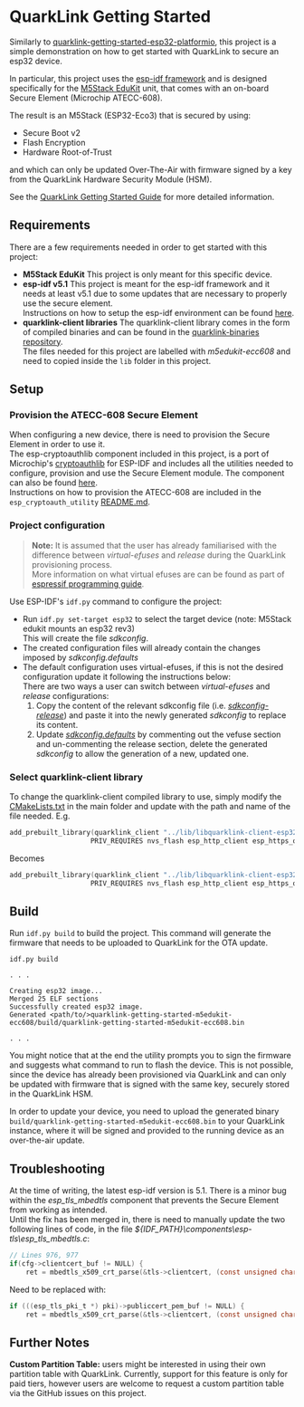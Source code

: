 # QuarkLink Getting Started

Similarly to [quarklink-getting-started-esp32-platformio](https://github.com/cryptoquantique/quarklink-getting-started-esp32-platformio), this project is a simple demonstration on how to get started with QuarkLink to secure an esp32 device.

In particular, this project uses the [esp-idf framework](https://docs.espressif.com/projects/esp-idf/en/latest/esp32/get-started/) and is designed specifically for the [M5Stack EduKit](https://shop.m5stack.com/products/m5stack-core2-esp32-iot-development-kit-for-aws-iot-edukit) unit, that comes with an on-board Secure Element (Microchip ATECC-608).

The result is an M5Stack (ESP32-Eco3) that is secured by using:
- Secure Boot v2
- Flash Encryption
- Hardware Root-of-Trust

and which can only be updated Over-The-Air with firmware signed by a key from the QuarkLink Hardware Security Module (HSM).

See the [QuarkLink Getting Started Guide](https://github.com/cryptoquantique/cryptoquantique.github.io/blob/main/QuarkLink%20Ignite%20Getting%20Started%20Guide%20V1.00.pdf) for more detailed information.

## Requirements

There are a few requirements needed in order to get started with this project:

- **M5Stack EduKit**
    This project is only meant for this specific device.
- **esp-idf v5.1**
    This project is meant for the esp-idf framework and it needs at least v5.1 due to some updates that are necessary to properly use the secure element.  
    Instructions on how to setup the esp-idf environment can be found [here](https://docs.espressif.com/projects/esp-idf/en/latest/esp32/get-started/index.html).
- **quarklink-client libraries**
    The quarklink-client library comes in the form of compiled binaries and can be found in the [quarklink-binaries repository](https://github.com/cryptoquantique/quarklink-binaries/tree/main/quarklink-client).  
    The files needed for this project are labelled with *m5edukit-ecc608* and need to copied inside the `lib` folder in this project.

## Setup

### Provision the ATECC-608 Secure Element
When configuring a new device, there is need to provision the Secure Element in order to use it.  
The esp-cryptoauthlib component included in this project, is a port of Microchip's [cryptoauthlib](https://github.com/MicrochipTech/cryptoauthlib) for ESP-IDF and includes all the utilities needed to configure, provision and use the Secure Element module. The component can also be found [here](https://github.com/espressif/esp-cryptoauthlib).  
Instructions on how to provision the ATECC-608 are included in the `esp_cryptoauth_utility` [README.md](./components/esp-cryptoauthlib/esp_cryptoauth_utility/README.md).  

### Project configuration
>**Note:** It is assumed that the user has already familiarised with the difference between *virtual-efuses* and *release* during the QuarkLink provisioning process.  
More information on what virtual efuses are can be found as part of [espressif programming guide](https://docs.espressif.com/projects/esp-idf/en/latest/esp32/api-reference/system/efuse.html#virtual-efuses).

Use ESP-IDF's `idf.py` command to configure the project:
- Run `idf.py set-target esp32` to select the target device (note: M5Stack edukit mounts an esp32 rev3)  
    This will create the file *sdkconfig*.
- The created configuration files will already contain the changes imposed by *sdkconfig.defaults*
- The default configuration uses virtual-efuses, if this is not the desired configuration update it following the instructions below:  
    There are two ways a user can switch between *virtual-efuses* and *release* configurations:
    1. Copy the content of the relevant sdkconfig file (i.e. [*sdkconfig-release*](./sdkconfig-release)) and paste it into the newly generated *sdkconfig* to replace its content.
    2. Update [*sdkconfig.defaults*](./sdkconfig.defaults) by commenting out the vefuse section and un-commenting the release section, delete the generated *sdkconfig* to allow the generation of a new, updated one.

### Select quarklink-client library
To change the quarklink-client compiled library to use, simply modify the [CMakeLists.txt](./main/CMakeLists.txt) in the main folder and update with the path and name of the file needed.
E.g.
```c
add_prebuilt_library(quarklink_client "../lib/libquarklink-client-esp32-m5edukit-ecc608-v1.2.2.a"
                    PRIV_REQUIRES nvs_flash esp_http_client esp_https_ota app_update mbedtls esp-cryptoauthlib)
```
Becomes
```c
add_prebuilt_library(quarklink_client "../lib/libquarklink-client-esp32-m5edukit-ecc608-v1.2.2-debug.a"
                    PRIV_REQUIRES nvs_flash esp_http_client esp_https_ota app_update mbedtls esp-cryptoauthlib)
```


## Build
Run `idf.py build` to build the project. 
This command will generate the firmware that needs to be uploaded to QuarkLink for the OTA update.
```
idf.py build

. . .

Creating esp32 image...
Merged 25 ELF sections
Successfully created esp32 image.
Generated <path/to/>quarklink-getting-started-m5edukit-ecc608/build/quarklink-getting-started-m5edukit-ecc608.bin

. . .

```

You might notice that at the end the utility prompts you to sign the firmware and suggests what command to run to flash the device. This is not possible, since the device has already been provisioned via QuarkLink and can only be updated with firmware that is signed with the same key, securely stored in the QuarkLink HSM.

In order to update your device, you need to upload the generated binary `build/quarklink-getting-started-m5edukit-ecc608.bin` to your QuarkLink instance, where it will be signed and provided to the running device as an over-the-air update.

## Troubleshooting
At the time of writing, the latest esp-idf version is 5.1. There is a minor bug within the *esp_tls_mbedtls* component that prevents the Secure Element from working as intended.  
Until the fix has been merged in, there is need to manually update the two following lines of code, in the file *${IDF_PATH}\components\esp-tls\esp_tls_mbedtls.c*:
```c
// Lines 976, 977
if(cfg->clientcert_buf != NULL) {
    ret = mbedtls_x509_crt_parse(&tls->clientcert, (const unsigned char*)((esp_tls_pki_t *)pki->publiccert_pem_buf), (esp_tls_pki_t *)pki->publiccert_pem_bytes);
```
Need to be replaced with:
```c
if (((esp_tls_pki_t *) pki)->publiccert_pem_buf != NULL) {
    ret = mbedtls_x509_crt_parse(&tls->clientcert, (const unsigned char*) (((esp_tls_pki_t *) pki)->publiccert_pem_buf), ((esp_tls_pki_t *) pki)->publiccert_pem_bytes); 
```

## Further Notes
**Custom Partition Table:** users might be interested in using their own partition table with QuarkLink. Currently, support for this feature is only for paid tiers, however users are welcome to request a custom partition table via the GitHub issues on this project.
